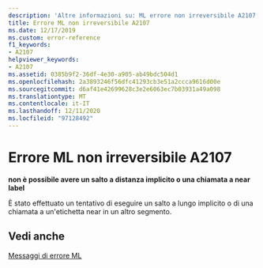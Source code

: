 ```yaml
---
description: 'Altre informazioni su: ML errore non irreversibile A2107'
title: Errore ML non irreversibile A2107
ms.date: 12/17/2019
ms.custom: error-reference
f1_keywords:
- A2107
helpviewer_keywords:
- A2107
ms.assetid: 0385b9f2-36df-4e30-a905-ab49bdc504d1
ms.openlocfilehash: 2a3893246f56dfc41293cb3e51a2ccca9616d00e
ms.sourcegitcommit: d6af41e42699628c3e2e6063ec7b03931a49a098
ms.translationtype: MT
ms.contentlocale: it-IT
ms.lasthandoff: 12/11/2020
ms.locfileid: "97128492"
---
```

# <a name="ml-nonfatal-error-a2107"></a>Errore ML non irreversibile A2107

**non è possibile avere un salto a distanza implicito o una chiamata a near label**

È stato effettuato un tentativo di eseguire un salto a lungo implicito o di una chiamata a un'etichetta near in un altro segmento.

## <a name="see-also"></a>Vedi anche

[Messaggi di errore ML](ml-error-messages.md)
